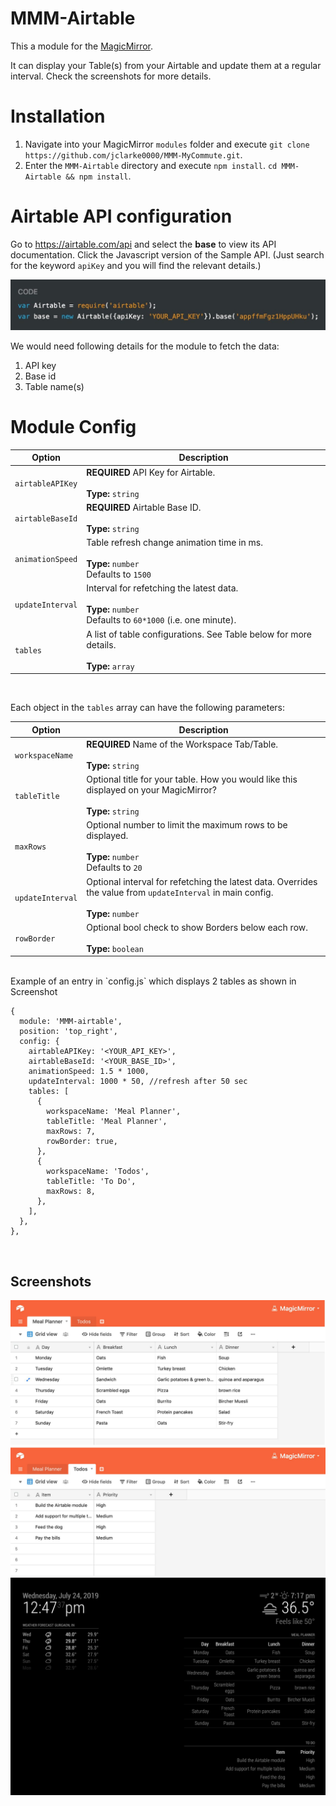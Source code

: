 
# MMM-Airtable
This a module for the [MagicMirror](https://github.com/MichMich/MagicMirror/tree/develop).

It can display your Table(s) from your Airtable and update them at a regular interval. Check the screenshots for more details.

# Installation
1. Navigate into your MagicMirror `modules` folder and execute
`git clone https://github.com/jclarke0000/MMM-MyCommute.git`.
3. Enter the `MMM-Airtable` directory and execute `npm install`.
`cd MMM-Airtable && npm install`.

# Airtable API configuration
Go to https://airtable.com/api and select the **base** to view its API documentation. Click the Javascript version of the Sample API. 
(Just search for the keyword `apiKey` and you will find the relevant details.)

![](screenshots/MMM_Airtable_airtableKey.jpg)

We would need following details for the module to fetch the data:
1. API key
2. Base id
3. Table name(s)

# Module Config
<table>
  <thead>
    <tr>
      <th>Option</th>
      <th>Description</th>
    </tr>
  </thead>
  <tbody>
    <tr>
      <td><code>airtableAPIKey</code></td>
      <td><strong>REQUIRED</strong> API Key for Airtable.<br><br><strong>Type:</strong> <code>string</code></td>
    </tr>
    <tr>
      <td><code>airtableBaseId</code></td>
      <td><strong>REQUIRED</strong> Airtable Base ID.<br><br><strong>Type:</strong> <code>string</code></td>
    </tr>
    <tr>
      <td><code>animationSpeed</code></td>
      <td>Table refresh change animation time in ms.<br><br><strong>Type:</strong> <code>number</code><br>Defaults to <code>1500</code></td>
    </tr>
    <tr>
      <td><code>updateInterval</code></td>
      <td>Interval for refetching the latest data.<br><br><strong>Type:</strong> <code>number</code><br>Defaults to <code>60*1000</code> (i.e. one minute).</td>
    </tr>
    <tr>
      <td><code>tables</code></td>
      <td>A list of table configurations. See Table below for more details.<br><br><strong>Type:</strong> <code>array</code></td>
    </tr>
  </tbody>
</table>
<br>

Each object in the `tables` array can have the following parameters:

<table>
  <thead>
    <tr>
      <th>Option</th>
      <th>Description</th>
    </tr>
  </thead>
  <tbody>
    <tr>
      <td><code>workspaceName</code></td>
      <td><strong>REQUIRED</strong> Name of the Workspace Tab/Table.<br><br><strong>Type:</strong> <code>string</code></td>
    </tr>
    <tr>
      <td><code>tableTitle</code></td>
      <td>Optional title for your table. How you would like this displayed on your MagicMirror?<br><br><strong>Type:</strong> <code>string</code></td>
    </tr>
    <tr>
      <td><code>maxRows</code></td>
      <td>Optional number to limit the maximum rows to be displayed.<br><br><strong>Type:</strong> <code>number</code><br>Defaults to <code>20</code></td>
    </tr>
    <tr>
      <td><code>updateInterval</code></td>
      <td>Optional interval for refetching the latest data. Overrides the value from <code>updateInterval</code> in main config.<br><br><strong>Type:</strong> <code>number</code></td>
    </tr>
    <tr>
      <td><code>rowBorder</code></td>
      <td>Optional bool check to show Borders below each row.<br><br><strong>Type:</strong> <code>boolean</code></td>
    </tr>
  </tbody>
</table>

<br>
Example of an entry in `config.js` which displays 2 tables as shown in Screenshot

```
{
  module: 'MMM-airtable',
  position: 'top_right',
  config: {
	airtableAPIKey: '<YOUR_API_KEY>',
	airtableBaseId: '<YOUR_BASE_ID>',
	animationSpeed: 1.5 * 1000,
	updateInterval: 1000 * 50, //refresh after 50 sec
	tables: [
	  {
		workspaceName: 'Meal Planner',
		tableTitle: 'Meal Planner',
		maxRows: 7,
        rowBorder: true,
	  },
	  {
		workspaceName: 'Todos',
		tableTitle: 'To Do',
		maxRows: 8,
	  },
	],
  },
},
```

<br>

## Screenshots
![](screenshots/MMM_Airtable_airtableTables.jpg)
![](screenshots/MMM_Airtable_mirror.jpg)